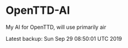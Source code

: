 # OpenTTD-AI
My AI for OpenTTD, will use primarily air

Latest backup: Sun Sep 29 08:50:01 UTC 2019

